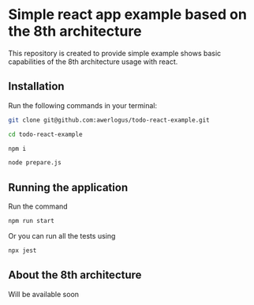 # Simple react app example based on the 8th architecture

This repository is created to provide simple example shows basic capabilities of the 8th architecture usage with react.

## Installation

Run the following commands in your terminal:

```sh
git clone git@github.com:awerlogus/todo-react-example.git

cd todo-react-example

npm i

node prepare.js
```

## Running the application

Run the command

```sh
npm run start
```

Or you can run all the tests using

```sh
npx jest
```

## About the 8th architecture

Will be available soon
